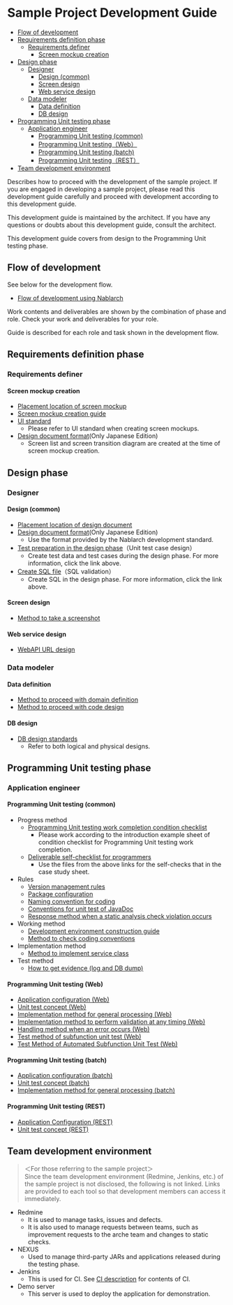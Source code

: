 # Sample Project Development Guide

- [Flow of development](#Flow-of-development)
- [Requirements definition phase](#Requirements-definition-phase)
  - [Requirements definer](#Requirements-definer)
    - [Screen mockup creation](#Screen-mockup-creation)
- [Design phase](#Design-phase)
  - [Designer](#Designer)
    - [Design (common)](#Design-common)
    - [Screen design](#Screen-design)
    - [Web service design](#Web-service-design)
  - [Data modeler](#Data-modeler)
    - [Data definition](#Data-definition)
    - [DB design](#DB-design)
- [Programming Unit testing phase](#Programming-Unit-testing-phase)
  - [Application engineer](#Application-engineer)
    - [Programming Unit testing (common)](#Programming-Unit-testing-common)
    - [Programming Unit testing（Web）](#Programming-Unit-testing-Web)
    - [Programming Unit testing (batch)](#Programming-Unit-testing-batch)
    - [Programming Unit testing（REST）](#Programming-Unit-testing-REST)
- [Team development environment](#Team-development-environment)

Describes how to proceed with the development of the sample project.
If you are engaged in developing a sample project, please read this development guide carefully and proceed with development according to this development guide.

This development guide is maintained by the architect.
If you have any questions or doubts about this development guide, consult the architect.

This development guide covers from design to the Programming Unit testing phase.

## Flow of development

See below for the development flow.

- [Flow of development using Nablarch](../Design_Document/Flow_of_development_using_Nablarch.xlsx?raw=true)

Work contents and deliverables are shown by the combination of phase and role.
Check your work and deliverables for your role.

Guide is described for each role and task shown in the development flow.

## Requirements definition phase

### Requirements definer

#### Screen mockup creation

- [Placement location of screen mockup](../Design_Document/A1_Project_Management_System/010_Requirements_Definition/020_Screen_Mockup)
- [Screen mockup creation guide](Requirements_Definition_Phase/Screen_mockup_creation_guide.md)
- [UI standard](../Design_Document/A1_Project_Management_System/020_Architecture_Design/020_Development_Standards/010_Design_Standards)
  - Please refer to UI standard when creating screen mockups.
- [Design document format](https://github.com/nablarch-development-standards/nablarch-development-standards/tree/master/030_%E8%A8%AD%E8%A8%88%E3%83%89%E3%82%AD%E3%83%A5%E3%83%A1%E3%83%B3%E3%83%88/010_%E3%83%95%E3%82%A9%E3%83%BC%E3%83%9E%E3%83%83%E3%83%88)(Only Japanese Edition)
  - Screen list and screen transition diagram are created at the time of screen mockup creation.

## Design phase

### Designer

#### Design (common)

- [Placement location of design document](../Design_Document/A1_Project_Management_System/030_Application_Design)
- [Design document format](https://github.com/nablarch-development-standards/nablarch-development-standards/tree/master/030_%E8%A8%AD%E8%A8%88%E3%83%89%E3%82%AD%E3%83%A5%E3%83%A1%E3%83%B3%E3%83%88/010_%E3%83%95%E3%82%A9%E3%83%BC%E3%83%9E%E3%83%83%E3%83%88)(Only Japanese Edition)
  - Use the format provided by the Nablarch development standard.
- [Test preparation in the design phase](Design_Phase/Test_preparation_in_the_design_phase.md)（Unit test case design）
  - Create test data and test cases during the design phase. For more information, click the link above.
- [Create SQL file](Design_Phase/Create_SQL_file.md)（SQL validation）
  - Create SQL in the design phase. For more information, click the link above.

#### Screen design

- [Method to take a screenshot](Design_Phase/Method_to_take_a_screenshot.md)

#### Web service design

- [WebAPI URL design](Design_Phase/WebAPI_URL_design.md)

### Data modeler

#### Data definition

- [Method to proceed with domain definition](Design_Phase/Method_to_proceed_with_domain_definition.md)
- [Method to proceed with code design](Design_Phase/Method_to_proceed_with_code_design.md)

#### DB design

- [DB design standards](../Design_Document/A1_Project_Management_System/020_Architecture_Design/020_Development_Standards/010_Design_Standards)
  - Refer to both logical and physical designs.

## Programming Unit testing phase

### Application engineer

#### Programming Unit testing (common)

- Progress method
  - [Programming Unit testing work completion condition checklist](PGUT_Phase/checklist/PGUT_work_completion_condition_checklist.xlsx?raw=true)
    - Please work according to the introduction example sheet of condition checklist for Programming Unit testing work completion.
  - [Deliverable self-checklist for programmers](PGUT_Phase/checklist/Deliverable_self-checklist_for_programmers.xlsx?raw=true)
    - Use the files from the above links for the self-checks that in the case study sheet.
- Rules
  - [Version management rules](PGUT_Phase/Version_management_rules.md)
  - [Package configuration](PGUT_Phase/pg/Package_configuration.md)
  - [Naming convention for coding](PGUT_Phase/pg/Naming_convention_for_coding.md)
  - [Conventions for unit test of JavaDoc](PGUT_Phase/ut/Conventions_for_unit_test_of_JavaDoc.md)
  - [Response method when a static analysis check violation occurs](PGUT_Phase/pg/Response_method_when_a_static_analysis_check_violation_occurs.md)
- Working method
  - [Development environment construction guide](PGUT_Phase/Development_environment_construction_guide.md)
  - [Method to check coding conventions](PGUT_Phase/pg/Method_to_check_coding_conventions.md)
- Implementation method
  - [Method to implement service class](PGUT_Phase/pg/Method_to_implement_service_class.md)
- Test method
  - [How to get evidence (log and DB dump)](PGUT_Phase/ut/How_to_get_evidence_(log_and_DB_dump).md)

#### Programming Unit testing (Web)
- [Application configuration (Web)](Design_Phase/Application_Configuration_(Web).md)
- [Unit test concept (Web)](PGUT_Phase/ut/Unit_test_concept_(Web).md)
- [Implementation method for general processing (Web)](PGUT_Phase/pg/Implementation_method_for_general_processing_(Web).md)
- [Implementation method to perform validation at any timing (Web)](PGUT_Phase/pg/Implementation_method_to_perform_validation_at_any_timing_(Web).md)
- [Handling method when an error occurs (Web)](PGUT_Phase/pg/Handling_method_when_an_error_occurs_(Web).md)
- [Test method of subfunction unit test (Web)](PGUT_Phase/ut/Test_method_of_subfunction_unit_test_(Web).md) 
- [Test Method of Automated Subfunction Unit Test (Web)](PGUT_Phase/ut/Test_method_of_automated_subfunction_unit_test_(Web).md)

#### Programming Unit testing (batch)
- [Application configuration (batch)](Design_Phase/Application_configuration_(batch).md)
- [Unit test concept (batch)](PGUT_Phase/ut/Unit_test_concept_(batch).md)
- [Implementation method for general processing (batch)](PGUT_Phase/pg/Implementation_method_for_general_processing_(batch).md)

#### Programming Unit testing (REST)
- [Application Configuration (REST)](Design_Phase/Application_Configuration_(REST).md)
- [Unit test concept (REST)](PGUT_Phase/ut/Unit_test_concept_(REST).md)

## Team development environment

> ＜For those referring to the sample project＞  
> Since the team development environment (Redmine, Jenkins, etc.) of the sample project is not disclosed, the following is not linked. 
> Links are provided to each tool so that development members can access it immediately.

- Redmine
  - It is used to manage tasks, issues and defects.
  - It is also used to manage requests between teams, such as improvement requests to the arche team and changes to static checks.
- NEXUS
  - Used to manage third-party JARs and applications released during the testing phase.
- Jenkins
  - This is used for CI. See [CI description](Development_Environment/CI_description.md) for contents of CI.
- Demo server
  - This server is used to deploy the application for demonstration.
